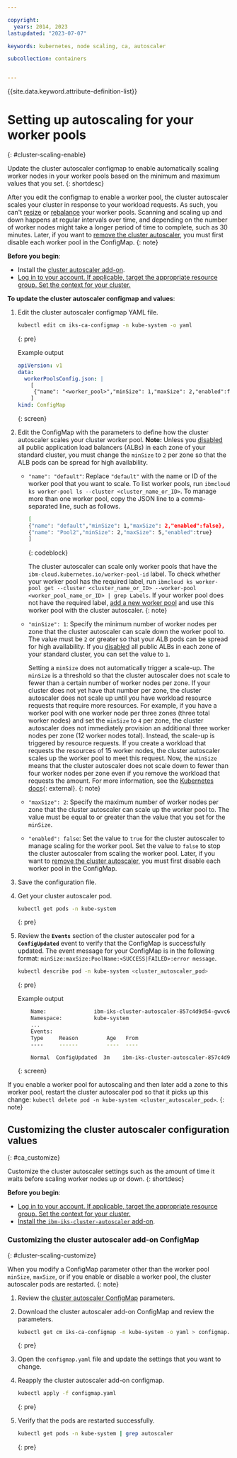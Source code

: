 ```yaml
---

copyright: 
  years: 2014, 2023
lastupdated: "2023-07-07"

keywords: kubernetes, node scaling, ca, autoscaler

subcollection: containers


---
```


{{site.data.keyword.attribute-definition-list}}





# Setting up autoscaling for your worker pools
{: #cluster-scaling-enable}

Update the cluster autoscaler configmap to enable automatically scaling worker nodes in your worker pools based on the minimum and maximum values that you set.
{: shortdesc}

After you edit the configmap to enable a worker pool, the cluster autoscaler scales your cluster in response to your workload requests. As such, you can't [resize](/docs/containers?topic=containers-kubernetes-service-cli#cs_worker_pool_resize) or [rebalance](/docs/containers?topic=containers-kubernetes-service-cli#cs_rebalance) your worker pools. Scanning and scaling up and down happens at regular intervals over time, and depending on the number of worker nodes might take a longer period of time to complete, such as 30 minutes. Later, if you want to [remove the cluster autoscaler](/docs/containers?topic=containers-cluster-scaling-install-addon#autoscaler-remove-console), you must first disable each worker pool in the ConfigMap.
{: note}

**Before you begin**:
*  Install the [cluster autoscaler add-on](/docs/containers?topic=containers-cluster-scaling-install-addon).
*  [Log in to your account. If applicable, target the appropriate resource group. Set the context for your cluster.](/docs/containers?topic=containers-access_cluster)

**To update the cluster autoscaler configmap and values**:

1. Edit the cluster autoscaler configmap YAML file.
    ```sh
    kubectl edit cm iks-ca-configmap -n kube-system -o yaml
    ```
    {: pre}

    Example output

    ```yaml
    apiVersion: v1
    data:
      workerPoolsConfig.json: |
        [
         {"name": "<worker_pool>","minSize": 1,"maxSize": 2,"enabled":false}
        ]
    kind: ConfigMap
    ```
    {: screen}

2. Edit the ConfigMap with the parameters to define how the cluster autoscaler scales your cluster worker pool. **Note:** Unless you [disabled](/docs/containers?topic=containers-kubernetes-service-cli#cs_alb_configure) all public application load balancers (ALBs) in each zone of your standard cluster, you must change the `minSize` to `2` per zone so that the ALB pods can be spread for high availability.

    - `"name": "default"`: Replace `"default"` with the name or ID of the worker pool that you want to scale. To list worker pools, run `ibmcloud ks worker-pool ls --cluster <cluster_name_or_ID>`. To manage more than one worker pool, copy the JSON line to a comma-separated line, such as follows.
    
        ```sh
        [
        {"name": "default","minSize": 1,"maxSize": 2,"enabled":false},
        {"name": "Pool2","minSize": 2,"maxSize": 5,"enabled":true}
        ]
        ```
        {: codeblock}
        
        The cluster autoscaler can scale only worker pools that have the `ibm-cloud.kubernetes.io/worker-pool-id` label. To check whether your worker pool has the required label, run `ibmcloud ks worker-pool get --cluster <cluster_name_or_ID> --worker-pool <worker_pool_name_or_ID> | grep Labels`. If your worker pool does not have the required label, [add a new worker pool](/docs/containers?topic=containers-add_workers#add_pool) and use this worker pool with the cluster autoscaler.
        {: note}

    - `"minSize": 1`: Specify the minimum number of worker nodes per zone that the cluster autoscaler can scale down the worker pool to. The value must be `2` or greater so that your ALB pods can be spread for high availability. If you [disabled](/docs/containers?topic=containers-kubernetes-service-cli#cs_alb_configure) all public ALBs in each zone of your standard cluster, you can set the value to `1`.

        Setting a `minSize` does not automatically trigger a scale-up. The `minSize` is a threshold so that the cluster autoscaler does not scale to fewer than a certain number of worker nodes per zone. If your cluster does not yet have that number per zone, the cluster autoscaler does not scale up until you have workload resource requests that require more resources. For example, if you have a worker pool with one worker node per three zones (three total worker nodes) and set the `minSize` to `4` per zone, the cluster autoscaler does not immediately provision an additional three worker nodes per zone (12 worker nodes total). Instead, the scale-up is triggered by resource requests. If you create a workload that requests the resources of 15 worker nodes, the cluster autoscaler scales up the worker pool to meet this request. Now, the `minSize` means that the cluster autoscaler does not scale down to fewer than four worker nodes per zone even if you remove the workload that requests the amount. For more information, see the [Kubernetes docs](https://github.com/kubernetes/autoscaler/blob/master/cluster-autoscaler/FAQ.md#when-does-cluster-autoscaler-change-the-size-of-a-cluster){: external}.
        {: note}

    - `"maxSize": 2`: Specify the maximum number of worker nodes per zone that the cluster autoscaler can scale up the worker pool to. The value must be equal to or greater than the value that you set for the `minSize`.
    - `"enabled": false`: Set the value to `true` for the cluster autoscaler to manage scaling for the worker pool. Set the value to `false` to stop the cluster autoscaler from scaling the worker pool. Later, if you want to [remove the cluster autoscaler](/docs/containers?topic=containers-cluster-scaling-install-addon#autoscaler-remove-console), you must first disable each worker pool in the ConfigMap.

3. Save the configuration file.

4. Get your cluster autoscaler pod.

    ```sh
    kubectl get pods -n kube-system
    ```
    {: pre}

5. Review the **`Events`** section of the cluster autoscaler pod for a **`ConfigUpdated`** event to verify that the ConfigMap is successfully updated. The event message for your ConfigMap is in the following format: `minSize:maxSize:PoolName:<SUCCESS|FAILED>:error message`.

    ```sh
    kubectl describe pod -n kube-system <cluster_autoscaler_pod>
    ```
    {: pre}

    Example output

    ```sh
        Name:               ibm-iks-cluster-autoscaler-857c4d9d54-gwvc6
        Namespace:          kube-system
        ...
        Events:
        Type     Reason         Age   From                                        Message
        ----     ------         ----  ----                                        -------

        Normal  ConfigUpdated  3m    ibm-iks-cluster-autoscaler-857c4d9d54-gwvc6  {"1:3:default":"SUCCESS:"}
    ```
    {: screen}


If you enable a worker pool for autoscaling and then later add a zone to this worker pool, restart the cluster autoscaler pod so that it picks up this change: `kubectl delete pod -n kube-system <cluster_autoscaler_pod>`.
{: note}

## Customizing the cluster autoscaler configuration values
{: #ca_customize}


Customize the cluster autoscaler settings such as the amount of time it waits before scaling worker nodes up or down.
{: shortdesc}

**Before you begin**:
*  [Log in to your account. If applicable, target the appropriate resource group. Set the context for your cluster.](/docs/containers?topic=containers-access_cluster)
*  [Install the `ibm-iks-cluster-autoscaler` add-on](/docs/containers?topic=containers-cluster-scaling-install-addon).

### Customizing the cluster autoscaler add-on ConfigMap
{: #cluster-scaling-customize}

When you modify a ConfigMap parameter other than the worker pool `minSize`, `maxSize`, or if you enable or disable a worker pool, the cluster autoscaler pods are restarted.
{: note}

1. Review the [cluster autoscaler ConfigMap](/docs/containers?topic=containers-cluster-scaling-install-addon#ca_addon_ref) parameters.

2. Download the cluster autoscaler add-on ConfigMap and review the parameters.

    ```sh
    kubectl get cm iks-ca-configmap -n kube-system -o yaml > configmap.yaml
    ```
    {: pre}

3. Open the `configmap.yaml` file and update the settings that you want to change.

4. Reapply the cluster autoscaler add-on configmap.

    ```sh
    kubectl apply -f configmap.yaml
    ```
    {: pre}

5. Verify that the pods are restarted successfully.

    ```sh
    kubectl get pods -n kube-system | grep autoscaler
    ```
    {: pre}
    
    
    
    
